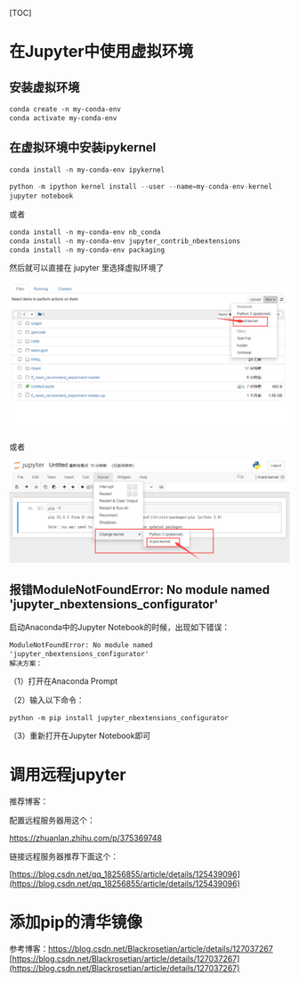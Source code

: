 [TOC]

# 在Jupyter中使用虚拟环境

## 安装虚拟环境

```
conda create -n my-conda-env 
conda activate my-conda-env
```



## 在虚拟环境中安装ipykernel

```
conda install -n my-conda-env ipykernel
```

```python
python -m ipython kernel install --user --name=my-conda-env-kernel
jupyter notebook
```

或者

```
conda install -n my-conda-env nb_conda
conda install -n my-conda-env jupyter_contrib_nbextensions
conda install -n my-conda-env packaging
```

然后就可以直接在 jupyter 里选择虚拟环境了

![image-20220529203307155](https://raw.githubusercontent.com/lqyspace/mypic/master/PicBed/202205292033256.png)

或者

![image-20220529203356220](https://raw.githubusercontent.com/lqyspace/mypic/master/PicBed/202205292033266.png)



## 报错ModuleNotFoundError: No module named 'jupyter_nbextensions_configurator'

启动Anaconda中的Jupyter Notebook的时候，出现如下错误：

```
ModuleNotFoundError: No module named 'jupyter_nbextensions_configurator'
解决方案：
```

（1）打开在Anaconda Prompt

（2）输入以下命令：

```
python -m pip install jupyter_nbextensions_configurator
```

（3）重新打开在Jupyter Notebook即可



# 调用远程jupyter

推荐博客：

配置远程服务器用这个：

https://zhuanlan.zhihu.com/p/375369748

链接远程服务器推荐下面这个：

[https://blog.csdn.net/qq_18256855/article/details/125439096](https://blog.csdn.net/qq_18256855/article/details/125439096)


# 添加pip的清华镜像

参考博客：https://blog.csdn.net/Blackrosetian/article/details/127037267
[https://blog.csdn.net/Blackrosetian/article/details/127037267](https://blog.csdn.net/Blackrosetian/article/details/127037267)
